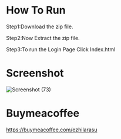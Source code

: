 # How To Run
Step1:Download the zip file.

Step2:Now Extract the zip file.

Step3:To run the Login Page Click Index.html

# Screenshot
![Screenshot (73)](https://github.com/ezhilezhil/Simple-Login-Page/assets/167604422/b963fde2-6905-486a-8f0e-f38fa0b79093)



# Buymeacoffee
https://buymeacoffee.com/ezhilarasu
